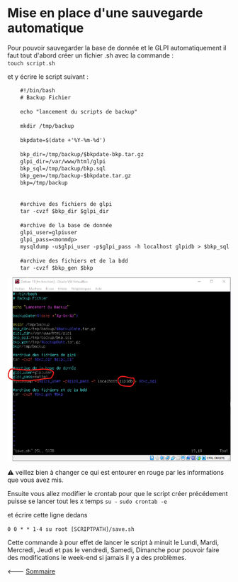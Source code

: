 # Mise en place d'une sauvegarde automatique

Pour pouvoir sauvegarder la base de donnée et le GLPI automatiquement il faut tout d'abord créer un fichier .sh avec la commande :  
`touch script.sh`

et y écrire le script suivant : 

        #!/bin/bash
        # Backup Fichier

        echo "lancement du scripts de backup"

        mkdir /tmp/backup

        bkpdate=$(date +'%Y-%m-%d')

        bkp_dir=/tmp/backup/$bkpdate-bkp.tar.gz
        glpi_dir=/var/www/html/glpi
        bkp_sql=/tmp/backup/bkp.sql
        bkp_gen=/tmp/backup-$bkpdate.tar.gz
        bkp=/tmp/backup


        #archive des fichiers de glpi
        tar -cvzf $bkp_dir $glpi_dir

        #archive de la base de donnée
        glpi_user=glpiuser
        glpi_pass=<monmdp>
        mysqldump -u$glpi_user -p$glpi_pass -h localhost glpidb > $bkp_sql

        #archive des fichiers et de la bdd
        tar -cvzf $bkp_gen $bkp

![scriptBackup](../screens/Backup/Script.png)

:warning: veillez bien à changer ce qui est entourer en rouge par les informations que vous avez mis.

Ensuite vous allez modifier le crontab pour que le script créer précédement puisse se lancer tout les x temps
``su -``
``sudo crontab -e``

et écrire cette ligne dedans  

``0 0 * * 1-4 su root [SCRIPTPATH]/save.sh``

Cette commande à pour effet de lancer le script à minuit le Lundi, Mardi, Mercredi, Jeudi et pas le vendredi, Samedi, Dimanche pour pouvoir faire des modifications le week-end si jamais il y a des problèmes.  

<--- [Sommaire](https://github.com/Matteo-Grellier/LinuxGLPI#tp-n1-linux---service-r%C3%A9seaux---installation-dune-glpi)